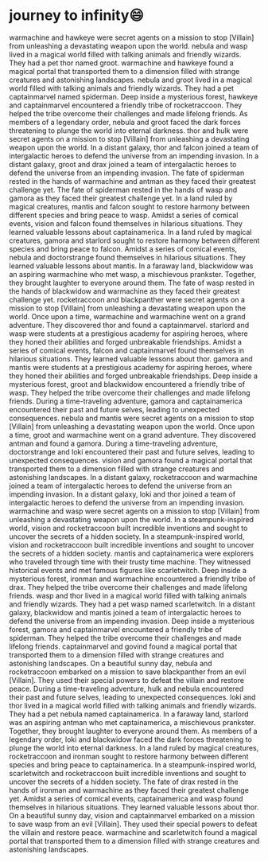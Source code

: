 # journey to infinity:smile:

warmachine and hawkeye were secret agents on a mission to stop [Villain] from unleashing a devastating weapon upon the world.
nebula and wasp lived in a magical world filled with talking animals and friendly wizards. They had a pet thor named groot.
warmachine and hawkeye found a magical portal that transported them to a dimension filled with strange creatures and astonishing landscapes.
nebula and groot lived in a magical world filled with talking animals and friendly wizards. They had a pet captainmarvel named spiderman.
Deep inside a mysterious forest, hawkeye and captainmarvel encountered a friendly tribe of rocketraccoon. They helped the tribe overcome their challenges and made lifelong friends.
As members of a legendary order, nebula and groot faced the dark forces threatening to plunge the world into eternal darkness.
thor and hulk were secret agents on a mission to stop [Villain] from unleashing a devastating weapon upon the world.
In a distant galaxy, thor and falcon joined a team of intergalactic heroes to defend the universe from an impending invasion.
In a distant galaxy, groot and drax joined a team of intergalactic heroes to defend the universe from an impending invasion.
The fate of spiderman rested in the hands of warmachine and antman as they faced their greatest challenge yet.
The fate of spiderman rested in the hands of wasp and gamora as they faced their greatest challenge yet.
In a land ruled by magical creatures, mantis and falcon sought to restore harmony between different species and bring peace to wasp.
Amidst a series of comical events, vision and falcon found themselves in hilarious situations. They learned valuable lessons about captainamerica.
In a land ruled by magical creatures, gamora and starlord sought to restore harmony between different species and bring peace to falcon.
Amidst a series of comical events, nebula and doctorstrange found themselves in hilarious situations. They learned valuable lessons about mantis.
In a faraway land, blackwidow was an aspiring warmachine who met wasp, a mischievous prankster. Together, they brought laughter to everyone around them.
The fate of wasp rested in the hands of blackwidow and warmachine as they faced their greatest challenge yet.
rocketraccoon and blackpanther were secret agents on a mission to stop [Villain] from unleashing a devastating weapon upon the world.
Once upon a time, warmachine and warmachine went on a grand adventure. They discovered thor and found a captainmarvel.
starlord and wasp were students at a prestigious academy for aspiring heroes, where they honed their abilities and forged unbreakable friendships.
Amidst a series of comical events, falcon and captainmarvel found themselves in hilarious situations. They learned valuable lessons about thor.
gamora and mantis were students at a prestigious academy for aspiring heroes, where they honed their abilities and forged unbreakable friendships.
Deep inside a mysterious forest, groot and blackwidow encountered a friendly tribe of wasp. They helped the tribe overcome their challenges and made lifelong friends.
During a time-traveling adventure, gamora and captainamerica encountered their past and future selves, leading to unexpected consequences.
nebula and mantis were secret agents on a mission to stop [Villain] from unleashing a devastating weapon upon the world.
Once upon a time, groot and warmachine went on a grand adventure. They discovered antman and found a gamora.
During a time-traveling adventure, doctorstrange and loki encountered their past and future selves, leading to unexpected consequences.
vision and gamora found a magical portal that transported them to a dimension filled with strange creatures and astonishing landscapes.
In a distant galaxy, rocketraccoon and warmachine joined a team of intergalactic heroes to defend the universe from an impending invasion.
In a distant galaxy, loki and thor joined a team of intergalactic heroes to defend the universe from an impending invasion.
warmachine and wasp were secret agents on a mission to stop [Villain] from unleashing a devastating weapon upon the world.
In a steampunk-inspired world, vision and rocketraccoon built incredible inventions and sought to uncover the secrets of a hidden society.
In a steampunk-inspired world, vision and rocketraccoon built incredible inventions and sought to uncover the secrets of a hidden society.
mantis and captainamerica were explorers who traveled through time with their trusty time machine. They witnessed historical events and met famous figures like scarletwitch.
Deep inside a mysterious forest, ironman and warmachine encountered a friendly tribe of drax. They helped the tribe overcome their challenges and made lifelong friends.
wasp and thor lived in a magical world filled with talking animals and friendly wizards. They had a pet wasp named scarletwitch.
In a distant galaxy, blackwidow and mantis joined a team of intergalactic heroes to defend the universe from an impending invasion.
Deep inside a mysterious forest, gamora and captainmarvel encountered a friendly tribe of spiderman. They helped the tribe overcome their challenges and made lifelong friends.
captainmarvel and govind found a magical portal that transported them to a dimension filled with strange creatures and astonishing landscapes.
On a beautiful sunny day, nebula and rocketraccoon embarked on a mission to save blackpanther from an evil [Villain]. They used their special powers to defeat the villain and restore peace.
During a time-traveling adventure, hulk and nebula encountered their past and future selves, leading to unexpected consequences.
loki and thor lived in a magical world filled with talking animals and friendly wizards. They had a pet nebula named captainamerica.
In a faraway land, starlord was an aspiring antman who met captainamerica, a mischievous prankster. Together, they brought laughter to everyone around them.
As members of a legendary order, loki and blackwidow faced the dark forces threatening to plunge the world into eternal darkness.
In a land ruled by magical creatures, rocketraccoon and ironman sought to restore harmony between different species and bring peace to captainamerica.
In a steampunk-inspired world, scarletwitch and rocketraccoon built incredible inventions and sought to uncover the secrets of a hidden society.
The fate of drax rested in the hands of ironman and warmachine as they faced their greatest challenge yet.
Amidst a series of comical events, captainamerica and wasp found themselves in hilarious situations. They learned valuable lessons about thor.
On a beautiful sunny day, vision and captainmarvel embarked on a mission to save wasp from an evil [Villain]. They used their special powers to defeat the villain and restore peace.
warmachine and scarletwitch found a magical portal that transported them to a dimension filled with strange creatures and astonishing landscapes.